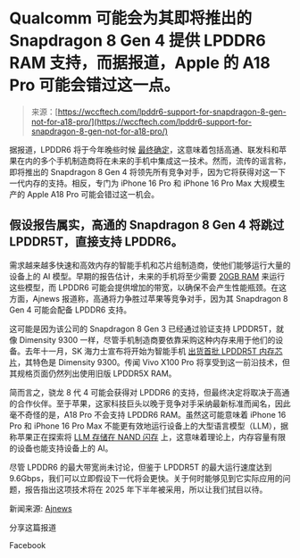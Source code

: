 <!--yml

category: 未分类

date: 2024-05-27 14:54:18

-->

# Qualcomm 可能会为其即将推出的 Snapdragon 8 Gen 4 提供 LPDDR6 RAM 支持，而据报道，Apple 的 A18 Pro 可能会错过这一点。

> 来源：[https://wccftech.com/lpddr6-support-for-snapdragon-8-gen-not-for-a18-pro/](https://wccftech.com/lpddr6-support-for-snapdragon-8-gen-not-for-a18-pro/)

据报道，LPDDR6 将于今年晚些时候 [最终确定](https://wccftech.com/lpddr6-memory-power-next-gen-devices-jedec-finalize-standard-q3-2024/)，这意味着包括高通、联发科和苹果在内的多个手机制造商将在未来的手机中集成这一技术。然而，流传的谣言称，即将推出的 Snapdragon 8 Gen 4 将领先所有竞争对手，因为它将获得对这一下一代内存的支持。相反，专门为 iPhone 16 Pro 和 iPhone 16 Pro Max 大规模生产的 Apple A18 Pro 可能会错过这一机会。

## 假设报告属实，高通的 Snapdragon 8 Gen 4 将跳过 LPDDR5T，直接支持 LPDDR6。

需求越来越多快速和高效内存的智能手机和芯片组制造商，使他们能够运行大量的设备上的 AI 模型。早期的报告估计，未来的手机将至少需要 [20GB RAM](https://wccftech.com/android-smartphones-with-on-device-ai-are-going-to-need-a-lot-of-ram-to-properly-deliver-the-functionality/) 来运行这些模型，而 LPDDR6 可能会提供增加的带宽，以确保不会产生性能瓶颈。在这方面，Ajnews 报道称，高通将力争胜过苹果等竞争对手，因为其 Snapdragon 8 Gen 4 可能会配备 LPDDR6 支持。

这可能是因为该公司的 Snapdragon 8 Gen 3 已经通过验证支持 LPDDR5T，就像 Dimensity 9300 一样，尽管手机制造商要依靠采购这种内存来用于他们的设备。去年十一月，SK 海力士宣布将开始为智能手机 [出货首批 LPDDR5T 内存芯片](https://wccftech.com/sk-hynix-begins-shipping-lpddr5t-dram-for-smartphones/)，其特色是 Dimensity 9300。传闻 Vivo X100 Pro 将享受到这一前沿技术，但其规格页面仍然列出使用旧版 LPDDR5X RAM。

简而言之，骁龙 8 代 4 可能会获得对 LPDDR6 的支持，但最终决定将取决于高通的合作伙伴。至于苹果，这家科技巨头以晚于竞争对手采纳最新标准而闻名，因此毫不奇怪的是，A18 Pro 不会支持 LPDDR6 RAM。虽然这可能意味着 iPhone 16 Pro 和 iPhone 16 Pro Max 不能更有效地运行设备上的大型语言模型（LLM），据称苹果正在探索将 [LLM 存储在 NAND 闪存](https://wccftech.com/apple-exploring-llm-on-flash-storage-bring-technology-to-phones-laptops/) 上，这意味着理论上，内存容量有限的设备也能支持设备上的 AI。

尽管 LPDDR6 的最大带宽尚未讨论，但鉴于 LPDDR5T 的最大运行速度达到 9.6Gbps，我们可以立即假设下一代将会更快。关于何时能够见到它实际应用的问题，报告指出这项技术将在 2025 年下半年被采用，所以让我们拭目以待。

新闻来源: [Ajnews](https://www.ajunews.com/view/20240313161828733)

分享这篇报道

Facebook
